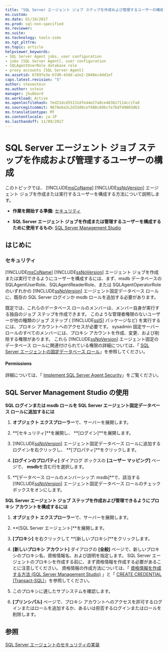 ```yaml
---
title: "SQL Server エージェント ジョブ ステップを作成および管理するユーザーの構成 | Microsoft Docs"
ms.custom: 
ms.date: 01/19/2017
ms.prod: sql-non-specified
ms.reviewer: 
ms.suite: 
ms.technology: tools-ssms
ms.tgt_pltfrm: 
ms.topic: article
helpviewer_keywords:
- SQL Server Agent jobs, user configuration
- jobs [SQL Server Agent], user configuration
- SQLAgentUserRole database role
- proxy accounts [SQL Server Agent]
ms.assetid: 67897e3e-b7d0-43dd-a2e2-2840ec4dd1ef
caps.latest.revision: "5"
author: stevestein
ms.author: sstein
manager: jhubbard
ms.workload: Active
ms.openlocfilehash: 7ed21dcd55131dfe44e27a0ce483617114cc1fa8
ms.sourcegitcommit: 9678eba3c2d3100cef408c69bcfe76df49803d63
ms.translationtype: MT
ms.contentlocale: ja-JP
ms.lasthandoff: 11/09/2017
---
```

# <a name="configure-a-user-to-create-and-manage-sql-server-agent-jobs"></a>SQL Server エージェント ジョブ ステップを作成および管理するユーザーの構成
このトピックでは、 [!INCLUDE[msCoName](../../includes/msconame_md.md)] [!INCLUDE[ssNoVersion](../../includes/ssnoversion_md.md)] エージェント ジョブを作成または実行するユーザーを構成する方法について説明します。  
  
-   **作業を開始する準備:**  [セキュリティ](#Security)  
  
-   **SQL Server エージェント ジョブを作成または管理するユーザーを構成するために使用するもの:**  [SQL Server Management Studio](#SSMS)  
  
## <a name="BeforeYouBegin"></a>はじめに  
  
### <a name="Security"></a>セキュリティ  
[!INCLUDE[msCoName](../../includes/msconame_md.md)] [!INCLUDE[ssNoVersion](../../includes/ssnoversion_md.md)] エージェント ジョブを作成または実行できるようにユーザーを構成するには、まず、msdb データベースの SQLAgentUserRole、SQLAgentReaderRole、または SQLAgentOperatorRole のいずれかの [!INCLUDE[ssNoVersion](../../includes/ssnoversion_md.md)] エージェント固定データベース ロールに、既存の SQL Server ログインか msdb ロールを追加する必要があります。  
  
既定では、これらのデータベース ロールのメンバーは、メンバー自身が実行する独自のジョブ ステップを作成できます。 このような管理者権限のないユーザーが他の種類のジョブ ステップ ( [!INCLUDE[ssIS](../../includes/ssis_md.md)] パッケージなど) を実行するには、プロキシ アカウントへのアクセスが必要です。 sysadmin 固定サーバー ロールのすべてのメンバーには、プロキシ アカウントを作成、変更、および削除する権限があります。 これら [!INCLUDE[ssNoVersion](../../includes/ssnoversion_md.md)] エージェント固定のデータベース ロールに関連付けられている権限の詳細については、「 [SQL Server エージェントの固定データベース ロール](../../ssms/agent/sql-server-agent-fixed-database-roles.md)」を参照してください。  
  
#### <a name="Permissions"></a>Permissions  
詳細については、「 [Implement SQL Server Agent Security](../../ssms/agent/implement-sql-server-agent-security.md)」をご覧ください。  
  
## <a name="SSMS"></a>SQL Server Management Studio の使用  
**SQL ログインまたは msdb ロールを SQL Server エージェント固定データベース ロールに追加するには**  
  
1.  **オブジェクト エクスプローラー**で、サーバーを展開します。  
  
2.  **[セキュリティ]**を展開し、 **[ログイン]**を展開します。  
  
3.  [!INCLUDE[ssNoVersion](../../includes/ssnoversion_md.md)] エージェント固定データベース ロールに追加するログインを右クリックし、 **[プロパティ]**をクリックします。  
  
4.  **[ログインのプロパティ]** ダイアログ ボックスの **[ユーザー マッピング]** ページで、 **msdb**を含む行を選択します。  
  
5.  **[データベース ロールのメンバーシップ: msdb]**で、該当する [!INCLUDE[ssNoVersion](../../includes/ssnoversion_md.md)] エージェント固定データベース ロールのチェック ボックスをオンにします。  
  
**SQL Server エージェント ジョブ ステップを作成および管理できるようにプロキシ アカウントを構成するには**  
  
1.  **オブジェクト エクスプローラー**で、サーバーを展開します。  
  
2.  **[SQL Server エージェント]**を展開します。  
  
3.  **[プロキシ]** を右クリックして **[新しいプロキシ]**をクリックします。  
  
4.  **[新しいプロキシ アカウント]** ダイアログの **[全般]** ページで、新しいプロキシのプロキシ名、資格情報名、および説明を指定します。 SQL Server エージェントのプロキシを作成する前に、まず資格情報を作成する必要があることに注意してください。 資格情報の作成方法については、「 [資格情報を作成する方法 (SQL Server Management Studio)](http://msdn.microsoft.com/en-us/c1e77e91-2a69-40d9-b8b3-97cffc710586) 」と「 [CREATE CREDENTIAL (Transact-SQL)](http://msdn.microsoft.com/en-us/d5e9ae69-41d9-4e46-b13d-404b88a32d9d)」を参照してください。  
  
5.  このプロキシに適したサブシステムを確認します。  
  
6.  **[プリンシパル]** ページで、プロキシ アカウントへのアクセスを許可するログインまたはロールを追加するか、あるいは拒否するログインまたはロールを削除します。  
  
## <a name="see-also"></a>参照  
[SQL Server エージェントのセキュリティの実装](../../ssms/agent/implement-sql-server-agent-security.md)  
  
